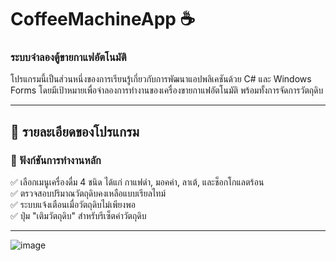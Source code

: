 # CoffeeMachineApp ☕  
### **ระบบจำลองตู้ขายกาแฟอัตโนมัติ**  
โปรแกรมนี้เป็นส่วนหนึ่งของการเรียนรู้เกี่ยวกับการพัฒนาแอปพลิเคชันด้วย C# และ Windows Forms โดยมีเป้าหมายเพื่อจำลองการทำงานของเครื่องขายกาแฟอัตโนมัติ พร้อมทั้งการจัดการวัตถุดิบ  

---

## **📌 รายละเอียดของโปรแกรม**  
### **🔹 ฟังก์ชันการทำงานหลัก**  
✅ เลือกเมนูเครื่องดื่ม 4 ชนิด ได้แก่ กาแฟดำ, มอคค่า, ลาเต้, และช็อกโกแลตร้อน  
✅ ตรวจสอบปริมาณวัตถุดิบคงเหลือแบบเรียลไทม์  
✅ ระบบแจ้งเตือนเมื่อวัตถุดิบไม่เพียงพอ  
✅ ปุ่ม "เติมวัตถุดิบ" สำหรับรีเซ็ตค่าวัตถุดิบ  

---
![image](https://github.com/user-attachments/assets/c374deb0-f731-42c4-9e74-f6baf1adcb5a)
